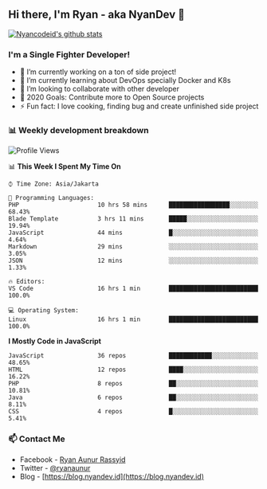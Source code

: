 ## Hi there, I'm Ryan - aka NyanDev 👋

[![Nyancodeid's github stats](https://github-readme-stats.vercel.app/api?username=nyancodeid)](https://github.com/nyancodeid/nyancodeid)

### I'm a Single Fighter Developer!
- 🔭 I’m currently working on a ton of side project!
- 🌱 I’m currently learning about DevOps specially Docker and K8s
- 👯 I’m looking to collaborate with other developer
- 🥅 2020 Goals: Contribute more to Open Source projects
- ⚡ Fun fact: I love cooking, finding bug and create unfinished side project 

### 📊 Weekly development breakdown

<!--START_SECTION:waka-->
![Profile Views](http://img.shields.io/badge/Profile%20Views-1-blue)

📊 **This Week I Spent My Time On** 

```text
⌚︎ Time Zone: Asia/Jakarta

💬 Programming Languages: 
PHP                      10 hrs 58 mins      █████████████████░░░░░░░░   68.43% 
Blade Template           3 hrs 11 mins       █████░░░░░░░░░░░░░░░░░░░░   19.94% 
JavaScript               44 mins             █░░░░░░░░░░░░░░░░░░░░░░░░   4.64% 
Markdown                 29 mins             ░░░░░░░░░░░░░░░░░░░░░░░░░   3.05% 
JSON                     12 mins             ░░░░░░░░░░░░░░░░░░░░░░░░░   1.33%

🔥 Editors: 
VS Code                  16 hrs 1 min        █████████████████████████   100.0%

💻 Operating System: 
Linux                    16 hrs 1 min        █████████████████████████   100.0%

```

**I Mostly Code in JavaScript** 

```text
JavaScript               36 repos            ████████████░░░░░░░░░░░░░   48.65% 
HTML                     12 repos            ████░░░░░░░░░░░░░░░░░░░░░   16.22% 
PHP                      8 repos             ██░░░░░░░░░░░░░░░░░░░░░░░   10.81% 
Java                     6 repos             ██░░░░░░░░░░░░░░░░░░░░░░░   8.11% 
CSS                      4 repos             █░░░░░░░░░░░░░░░░░░░░░░░░   5.41%

```



<!--END_SECTION:waka-->

### 📫 Contact Me
- Facebook - [Ryan Aunur Rassyid](https://facebook.com/ryan.hac)
- Twitter - [@ryanaunur](https://twitter.com/ryanaunur)
- Blog - [https://blog.nyandev.id](https://blog.nyandev.id)
